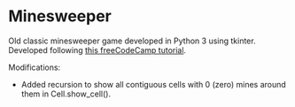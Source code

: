 # Minesweeper

Old classic minesweeper game developed in Python 3 using tkinter. Developed following [this freeCodeCamp tutorial](https://www.freecodecamp.org/news/object-oriented-programming-with-python-code-a-minesweeper-game/).

Modifications:
- Added recursion to show all contiguous cells with 0 (zero) mines around them in Cell.show_cell().